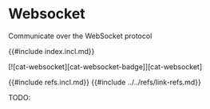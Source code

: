 # Websocket

Communicate over the WebSocket protocol

{{#include index.incl.md}}

[![cat-websocket][cat-websocket-badge]][cat-websocket]

{{#include refs.incl.md}}
{{#include ../../refs/link-refs.md}}
<div class="hidden">
TODO:
</div>
